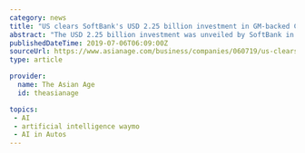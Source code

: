 ```yaml
---
category: news
title: "US clears SoftBank's USD 2.25 billion investment in GM-backed Cruise"
abstract: "The USD 2.25 billion investment was unveiled by SoftBank in May 2018 amid a wave of investments by the Japanese technology and telecommunications conglomerate in artificial intelligence ... Cruise and Alphabet Inc’s Waymo are often described as leading ..."
publishedDateTime: 2019-07-06T06:09:00Z
sourceUrl: https://www.asianage.com/business/companies/060719/us-clears-softbanks-usd-225-billion-investment-in-gm-backed-cruise.html
type: article

provider:
  name: The Asian Age
  id: theasianage

topics:
 - AI
 - artificial intelligence waymo
 - AI in Autos
---
```

